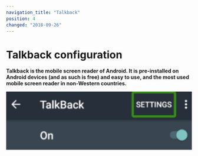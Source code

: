 ```yaml
---
navigation_title: "Talkback"
position: 4
changed: "2018-09-26"
---
```


# Talkback configuration

**Talkback is the mobile screen reader of Android. It is pre-installed on Android devices (and as such is free) and easy to use, and the most used mobile screen reader in non-Western countries.**

![Talkback icon](_media/talkback-icon.png)
